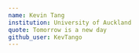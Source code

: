 ```yaml
---
name: Kevin Tang
institution: University of Auckland
quote: Tomorrow is a new day 
github_user: KevTango
---
```


